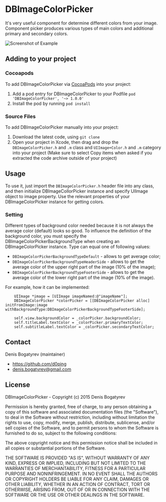 # DBImageColorPicker

It's very useful component for determine different colors from your image. Component picker produces various types of main colors and additional primary and secondary colors.

![Screenshot of Example](https://github.com/d0ping/DBImageColorPicker/blob/master/Example/Resources/Screenshot.jpg)

## Adding to your project

### Cocoapods

To add DBImageColorPicker via [CocoaPods](http://cocoapods.org/) into your project:

1. Add a pod entry for DBImageColorPicker to your Podfile `pod 'DBImageColorPicker', '~> 1.0.0'`
2. Install the pod by running `pod install`

### Source Files

To add DBImageColorPicker manually into your project: 

1. Download the latest code, using `git clone`
2. Open your project in Xcode, then drag and drop the `DBImageColorPicker.h` and `.m` class and `UIImage+Color.h` and `.m` category into your project (Make sure to select Copy items when asked if you extracted the code archive outside of your project)

## Usage

To use it, just import the `DBImageColorPicker.h` header file into any class, and then initialize DBImageCollorPicker instance and specify UIImage object to image property. Use the relevant properties of your DBImageColorPicker instance for getting colors.

### Setting

 Different types of background color needed because it is not always the average color (default) looks so good. To influence the definition of the background color, you must specify the DBImageColorPickerBackgroundType when creating an DBImageColorPicker instance. Type can equal one of following values:
- `DBImageColorPickerBackgroundTypeDefault` - allows to get average color;
- `DBImageColorPickerBackgroundTypeHeaderSide` - allows to get the average color of the upper right part of the image (10% of the image);
- `DBImageColorPickerBackgroundTypeFooterSide` - allows to get the average color of the lower right part of the image (10% of the image).

For example, how it can be implemented:

```objc
    UIImage *image = [UIImage imageNamed:@"imageName"];
    DBImageColorPicker *colorPicker = [[DBImageColorPicker alloc] initFromImage:image withBackgroundType:DBImageColorPickerBackgroundTypeFooterSide];

    self.view.backgroundColor = _colorPicker.backgroundColor;
    self.titleLabel.textColor = _colorPicker.primaryTextColor;
    self.subtitleLabel.textColor = _colorPicker.secondaryTextColor;
```

## Contact

Denis Bogatyrev (maintainer)

- https://github.com/d0ping
- denis.bogatyrev@gmail.com

## License

DBImageColorPicker - Copyright (c) 2015 Denis Bogatyrev

Permission is hereby granted, free of charge, to any person obtaining a copy of this software and associated documentation files (the "Software"), to deal in the Software without restriction, including without limitation the rights to use, copy, modify, merge, publish, distribute, sublicense, and/or sell copies of the Software, and to permit persons to whom the Software is furnished to do so, subject to the following conditions:

The above copyright notice and this permission notice shall be included in all copies or substantial portions of the Software.

THE SOFTWARE IS PROVIDED "AS IS", WITHOUT WARRANTY OF ANY KIND, EXPRESS OR IMPLIED, INCLUDING BUT NOT LIMITED TO THE WARRANTIES OF MERCHANTABILITY, FITNESS FOR A PARTICULAR PURPOSE AND NONINFRINGEMENT. IN NO EVENT SHALL THE AUTHORS OR COPYRIGHT HOLDERS BE LIABLE FOR ANY CLAIM, DAMAGES OR OTHER LIABILITY, WHETHER IN AN ACTION OF CONTRACT, TORT OR OTHERWISE, ARISING FROM, OUT OF OR IN CONNECTION WITH THE SOFTWARE OR THE USE OR OTHER DEALINGS IN THE SOFTWARE.
